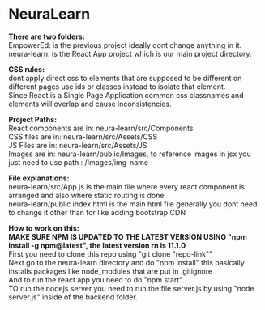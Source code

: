 # NeuraLearn

**There are two folders:**<br>
EmpowerEd: is the previous project ideally dont change anything in it.<br>
neura-learn: is the React App project which is our main project directory.

**CSS rules:**<br>
dont apply direct css to elements that are supposed to be different on different pages use ids or classes instead to isolate that element.<br>
Since React is a Single Page Application common css classnames and elements will overlap and cause inconsistencies.

**Project Paths:**<br>
React components are in: neura-learn/src/Components<br>
CSS files are in: neura-learn/src/Assets/CSS<br>
JS Files are in: neura-learn/src/Assets/JS<br>
Images are in: neura-learn/public/Images, to reference images in jsx you just need to use path : /Images/img-name

**File explanations:**<br>
neura-learn/src/App.js is the main file where every react component is arranged and also where static routing is done.<br>
neura-learn/public index.html is the main html file generally you dont need to change it other than for like adding bootstrap CDN

**How to work on this:**<br>
**MAKE SURE NPM IS UPDATED TO THE LATEST VERSION USING "npm install -g npm@latest", the latest version rn is 11.1.0**<br>
First you need to clone this repo using "git clone "repo-link""<br>
Next go to the neura-learn directory and do "npm install" this basically installs packages like node_modules that are put in .gitignore<br>
And to run the react app you need to do "npm start".<br>
TO run the nodejs server you need to run the file server.js by using "node server.js" inside of the backend folder.